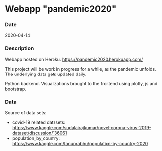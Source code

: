 # Webapp "pandemic2020"

### Date
2020-04-14

### Description
Webapp hosted on Heroku. https://pandemic2020.herokuapp.com/

This project will be work in progress for a while, as the pandemic unfolds. The underlying data gets updated daily.

Python backend. Visualizations brought to the frontend using plotly, js and bootstrap.

### Data
Source of data sets:
- covid-19 related datasets: https://www.kaggle.com/sudalairajkumar/novel-corona-virus-2019-dataset/discussion/136061
- population_by_country: https://www.kaggle.com/tanuprabhu/population-by-country-2020
